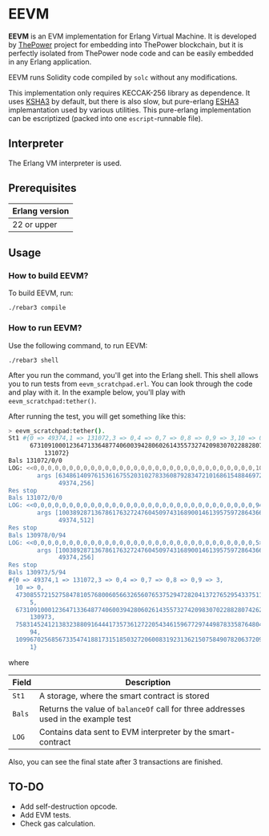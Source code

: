# EEVM

**EEVM** is an EVM implementation for Erlang Virtual Machine. It is developed by [ThePower](https://github.com/thepower) project for embedding into ThePower blockchain, but it is perfectly isolated from ThePower node code and can be easily embedded in any Erlang application.

EEVM runs Solidity code compiled by `solc` without any modifications.

This implementation only requires KECCAK-256 library as dependence. It uses [KSHA3](github.com/onyxrev/ksha3) by default, but there is also slow, but pure-erlang [ESHA3](github.com/cleverfox/esha3) implemantation used by various utilities. This pure-erlang implementation can be escriptized (packed into one `escript`-runnable file).

## Interpreter

The Erlang VM interpreter is used.

## Prerequisites

| Erlang version |
|----------------|
| 22 or upper    |

## Usage

### How to build EEVM?

To build EEVM, run:

```
./rebar3 compile
```

### How to run EEVM?

Use the following command, to run EEVM:

```
./rebar3 shell
```

After you run the command, you'll get into the Erlang shell. This shell allows you to run tests from `eevm_scratchpad.erl`. You can look through the code and play with it. In the example below, you'll play with `eevm_scratchpad:tether()`.

After running the test, you will get something like this:

```bash
> eevm_scratchpad:tether().
St1 #{0 => 49374,1 => 131072,3 => 0,4 => 0,7 => 0,8 => 0,9 => 3,10 => 0,
      67310910001236471336487740600394280602614355732742098307022882807426235821668 =>
          131072}
Bals 131072/0/0
LOG: <<0,0,0,0,0,0,0,0,0,0,0,0,0,0,0,0,0,0,0,0,0,0,0,0,0,0,0,0,0,0,0,100>>
        args [63486140976153616755203102783360879283472101686154884697241723088393386309925,
              49374,256]
Res stop
Bals 131072/0/0
LOG: <<0,0,0,0,0,0,0,0,0,0,0,0,0,0,0,0,0,0,0,0,0,0,0,0,0,0,0,0,0,0,0,94>>
        args [100389287136786176327247604509743168900146139575972864366142685224231313322991,
              49374,512]
Res stop
Bals 130978/0/94
LOG: <<0,0,0,0,0,0,0,0,0,0,0,0,0,0,0,0,0,0,0,0,0,0,0,0,0,0,0,0,0,0,0,5>>
        args [100389287136786176327247604509743168900146139575972864366142685224231313322991,
              49374,256]
Res stop
Bals 130973/5/94
#{0 => 49374,1 => 131072,3 => 0,4 => 0,7 => 0,8 => 0,9 => 3,
  10 => 0,
  47308557215275847810576800605663265607653752947282041372765295433751199017549 =>
      5,
  67310910001236471336487740600394280602614355732742098307022882807426235821668 =>
      130973,
  75831452412138323880916444173573612722054346159677297449878335876480453112616 =>
      94,
  109967025685673354741881731518503272060083192313621507584907820637209627593305 =>
      1}
```

where

| Field  | Description                                                                        |
|--------|------------------------------------------------------------------------------------|
| `St1`  | A storage, where the smart contract is stored                                      |
| `Bals` | Returns the value of `balanceOf` call for three addresses used in the example test |
| `LOG`  | Contains data sent to EVM interpreter by the smart-contract                        |

Also, you can see the final state after 3 transactions are finished.

## TO-DO

- Add self-destruction opcode.
- Add EVM tests.
- Check  gas calculation.